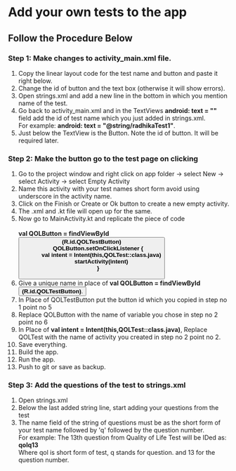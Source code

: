 
# Add your own tests to the app

## Follow the Procedure Below

### Step 1: **Make changes to activity_main.xml file**.
1. Copy the linear layout code for the test name and button and paste it right below.
2. Change the id of button and the text box (otherwise it will show errors).
3. Open strings.xml and add a new line in the bottom in which you mention name of the test.
4. Go back to activity_main.xml and in the TextViews **android: text = ""** field add the id of test name which you just added in strings.xml.<br>For example: **android: text = "@string/radhikaTest1"**.
5. Just below the TextView is the Button.
Note the id of button. It will be required later.

### Step 2: **Make the button go to the test page on clicking**
1. Go to the project window and right click on app folder -> select New -> select Activity -> select Empty Activity
2. Name this activity with your test names short form avoid using underscore in the activity name.
3. Click on the Finish or Create or Ok button to create a new empty activity.
4. The .xml and .kt file will open up for the same.
5. Now go to MainActivity.kt and replicate the piece of code<br><br>**val QOLButton = findViewById<Button>(R.id.QOLTestButton)**<br>**&nbsp;&nbsp;&nbsp;&nbsp;&nbsp;&nbsp;&nbsp;&nbsp;QOLButton.setOnClickListener {**<br>**&nbsp;&nbsp;&nbsp;&nbsp;&nbsp;&nbsp;&nbsp;&nbsp;&nbsp;&nbsp;&nbsp;&nbsp;val intent = Intent(this,QOLTest::class.java)**<br>**&nbsp;&nbsp;&nbsp;&nbsp;&nbsp;&nbsp;&nbsp;&nbsp;&nbsp;&nbsp;&nbsp;&nbsp;startActivity(intent)**<br>**&nbsp;&nbsp;&nbsp;&nbsp;&nbsp;&nbsp;&nbsp;&nbsp;}**<br><br>
6. Give a unique name in place of **val QOLButton = findViewById<Button>(R.id.QOLTestButton)**.
7. In Place of QOLTestButton put the button id which you copied in step no 1 point no 5
8. Replace QOLButton with the name of variable you chose in step no 2 point no 6
9. In Place of **val intent = Intent(this,QOLTest::class.java)**, Replace QOLTest with the name of activity you created in step no 2 point no 2.
10. Save everything.
11. Build the app.
12. Run the app.
13. Push to git or save as backup.
  
### Step 3: **Add the questions of the test to strings.xml**
1. Open strings.xml
2. Below the last added string line, start adding your questions from the test
3. The name field of the string of questions must be as the short form of your test name followed by 'q' followed by the question number.<br>For example: The 13th question from Quality of Life Test will be IDed as:<br>**qolq13**<br>Where qol is short form of test, q stands for question. and 13 for the question number.
  
  
  
  
  
  
